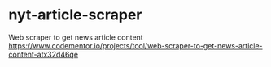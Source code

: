 # nyt-article-scraper
Web scraper to get news article content
https://www.codementor.io/projects/tool/web-scraper-to-get-news-article-content-atx32d46qe
